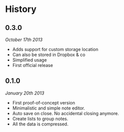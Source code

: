 # History #

## 0.3.0 ##

*October 17th 2013*

- Adds support for custom storage location
- Can also be stored in Dropbox & co
- Simplified usage
- First official release

## 0.1.0 ##

*January 20th 2013*

- First proof-of-concept version
- Minimalistic and simple note editor.
- Auto save on close. No accidental closing anymore.
- Create lists to group notes.
- All the data is compressed.
